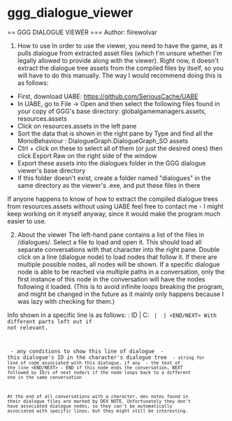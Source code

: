 # ggg_dialogue_viewer

== GGG DIALOGUE VIEWER ===
Author: fiirewolvar

1) How to use
In order to use the viewer, you need to have the game, as it pulls dialogue from extracted asset files (which I'm unsure whether I'm legally allowed to provide along with the viewer).
Right now, it doesn't extract the dialogue tree assets from the compiled files by itself, so you will have to do this manually.
The way I would recommend doing this is as follows:
- First, download UABE: https://github.com/SeriousCache/UABE
- In UABE, go to File -> Open and then select the following files found in your copy of GGG's base directory: globalgamemanagers.assets, resources.assets
- Click on resources.assets in the left pane
- Sort the data that is shown in the right pane by Type and find all the MonoBehaviour : DialogueGraph.DialogueGraph_SO assets
- Ctrl + click on these to select all of them (or just the desired ones) then click Export Raw on the right side of the window
- Export these assets into the dialogues folder in the GGG dialogue viewer's base directory
- If this folder doesn't exist, create a folder named "dialogues" in the same directory as the viewer's .exe, and put these files in there

If anyone happens to know of how to extract the compiled dialogue trees from resources.assets without using UABE feel free to contact me - 
I might keep working on it myself anyway, since it would make the program much easier to use.

2) About the viewer
The left-hand pane contains a list of the files in /dialogues/. Select a file to load and open it.
This should load all separate conversations with that character into the right pane.
Double click on a line (dialogue node) to load nodes that follow it. If there are multiple possible nodes, all nodes will be shown.
If a specific dialogue node is able to be reached via multiple paths in a conversation, only the first instance of this node in the conversation will have the nodes following it loaded.
(This is to avoid infinite loops breaking the program, and might be changed in the future as it mainly only happens because I was lazy with checking for them.)

Info shown in a specific line is as follows:
<condition>: ID <ID> | C: <code> | <text> | <END/NEXT>
With different parts left out if not relevant.

<condition> - any conditions to show this line of dialogue
<ID> - this dialogue's ID in the character's dialogue tree
<code> - string for line of code associated with this dialogue, if any
<text> - the text of the line
<END/NEXT> - END if this node ends the conversation, NEXT followed by ID/s of next node/s if the node loops back to a different one in the same conversation

At the end of all conversations with a character, dev notes found in their dialogue files are marked by DEV NOTE.
Unfortunately they don't have associated dialogue nodes, so they can't be automatically associated with specific lines, but they might still be interesting.